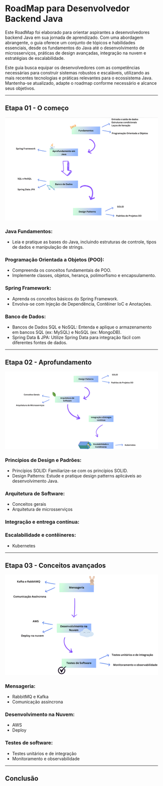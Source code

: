 # RoadMap para Desenvolvedor Backend Java

Este RoadMap foi elaborado para orientar aspirantes a desenvolvedores backend Java em sua jornada de aprendizado. Com uma abordagem abrangente, o guia oferece um conjunto de tópicos e habilidades essenciais, desde os fundamentos do Java até o desenvolvimento de microsserviços, práticas de design avançadas, integração na nuvem e estratégias de escalabilidade.

Este guia busca equipar os desenvolvedores com as competências necessárias para construir sistemas robustos e escaláveis, utilizando as mais recentes tecnologias e práticas relevantes para o ecossistema Java. Mantenha-se atualizado, adapte o roadmap conforme necessário e alcance seus objetivos.


---
## Etapa 01 - O começo

![etapa01](/imagens/etapa01.png)

### Java Fundamentos:
- Leia e pratique as bases do Java, incluindo estruturas de controle, tipos de dados e manipulação de strings.

### Programação Orientada a Objetos (POO):
- Compreenda os conceitos fundamentais de POO.
- Implemente classes, objetos, herança, polimorfismo e encapsulamento.

### Spring Framework:
- Aprenda os conceitos básicos do Spring Framework.
- Envolva-se com Injeção de Dependência, Contêiner IoC e Anotações.

### Banco de Dados:
- Bancos de Dados SQL e NoSQL: Entenda e aplique o armazenamento em bancos SQL (ex: MySQL) e NoSQL (ex: MongoDB).
- Spring Data & JPA: Utilize Spring Data para integração fácil com diferentes fontes de dados.


---
## Etapa 02 - Aprofundamento

![etapa02](/imagens/etapa02.png)

### Princípios de Design e Padrões:
- Princípios SOLID: Familiarize-se com os princípios SOLID.
- Design Patterns: Estude e pratique design patterns aplicáveis ao desenvolvimento Java.

### Arquitetura de Software:
- Conceitos gerais
- Arquitetura de microsserviços

### Integração e entrega contínua:

### Escalabilidade e contêineres:
- Kubernetes


---
## Etapa 03 - Conceitos avançados

![etapa03](/imagens/etapa03.png)

### Mensageria:
- RabbitMQ e Kafka
- Comunicação assíncrona

### Desenvolvimento na Nuvem:
- AWS
- Deploy

### Testes de software:
- Testes unitários e de integração
- Monitoramento e observabilidade


---
## Conclusão
